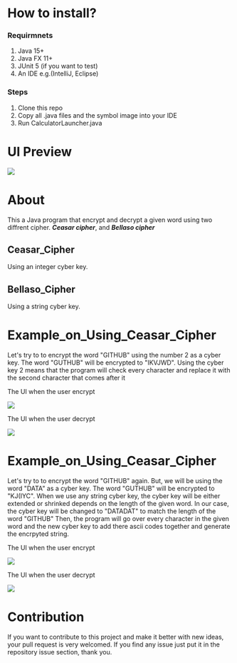 # How to install? #
### Requirmnets ###
1) Java 15+
2) Java FX 11+
3) JUnit 5 (if you want to test)
4) An IDE e.g.(IntelliJ, Eclipse)

### Steps ###
1) Clone this repo
2) Copy all .java files and the symbol image into your IDE
3) Run CalculatorLauncher.java

# UI Preview #
![](https://github.com/asemshaath/Crypting_Machine/blob/main/Screenshots/Encrypting%20Ceasar.png)

# About #
This a Java program that encrypt and decrypt a given word using two diffrent cipher. ***Ceasar cipher***, and ***Bellaso cipher***

## Ceasar_Cipher ##
Using an integer cyber key. 

## Bellaso_Cipher ##
Using a string cyber key. 

# Example_on_Using_Ceasar_Cipher
Let's try to to encrypt the word "GITHUB" using the number 2 as a cyber key.
The word "GUTHUB" will be encrypted to "IKVJWD". Using the cyber key 2 means that the program will check every character and replace it with the second character that comes after it  

The UI when the user encrypt

![](https://github.com/asemshaath/Crypting_Machine/blob/main/Screenshots/Encrypting%20Ceasar.png)


The UI when the user decrypt

![](https://github.com/asemshaath/Crypting_Machine/blob/main/Screenshots/Decrypting%20Ceasar.png)

# Example_on_Using_Ceasar_Cipher
Let's try to to encrypt the word "GITHUB" again. But, we will be using the word "DATA" as a cyber key.
The word "GUTHUB" will be encrypted to "KJ(IYC".
When we use any string cyber key, the cyber key will be either extended or shrinked depends on the length of the given word. In our case, the cyber key will be changed to "DATADAT" to match the length of the word "GITHUB" Then, the program will go over every character in the given word and the new cyber key to add there ascii codes together and generate the encrpyted string.  

The UI when the user encrypt

![](https://github.com/asemshaath/Crypting_Machine/blob/main/Screenshots/Encrypting%20Bellaso.png)


The UI when the user decrypt

![](https://github.com/asemshaath/Crypting_Machine/blob/main/Screenshots/Decrypting%20Bellaso.png)

# Contribution
If you want to contribute to this project and make it better with new ideas, your pull request is very welcomed. If you find any issue just put it in the repository issue section, thank you.
